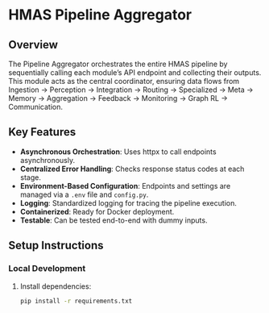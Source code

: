 # HMAS Pipeline Aggregator

## Overview
The Pipeline Aggregator orchestrates the entire HMAS pipeline by sequentially calling each module’s API endpoint and collecting their outputs. This module acts as the central coordinator, ensuring data flows from Ingestion → Perception → Integration → Routing → Specialized → Meta → Memory → Aggregation → Feedback → Monitoring → Graph RL → Communication.

## Key Features
- **Asynchronous Orchestration**: Uses httpx to call endpoints asynchronously.
- **Centralized Error Handling**: Checks response status codes at each stage.
- **Environment-Based Configuration**: Endpoints and settings are managed via a `.env` file and `config.py`.
- **Logging**: Standardized logging for tracing the pipeline execution.
- **Containerized**: Ready for Docker deployment.
- **Testable**: Can be tested end-to-end with dummy inputs.

## Setup Instructions

### Local Development
1. Install dependencies:
   ```bash
   pip install -r requirements.txt
